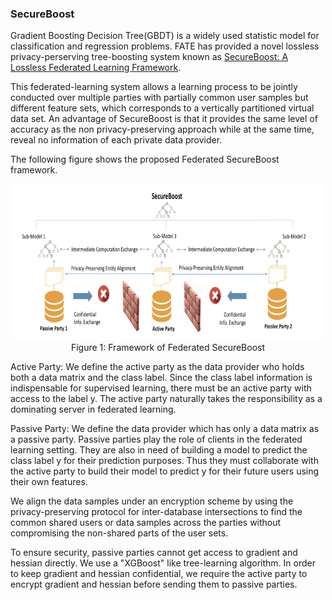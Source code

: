 ### SecureBoost

Gradient Boosting Decision Tree(GBDT) is a widely used statistic model for classification and regression problems. 
FATE has provided a novel lossless privacy-perserving tree-boosting system known as [SecureBoost: A Lossless Federated Learning Framework](https://arxiv.org/abs/1901.08755).

This federated-learning system allows a learning process to be jointly conducted over multiple parties with partially 
common user samples but different feature sets, which corresponds to a vertically partitioned virtual data set. An 
advantage of SecureBoost is that it provides the same level of accuracy as the non privacy-preserving approach while 
at the same time, reveal no information of each private data provider.

The following figure shows the proposed Federated SecureBoost framework.
<div style="text-align:center" align=center>
<img src="./images/secureboost.png" alt="framework" width="500" height="250" />
<br/>
Figure 1: Framework of Federated SecureBoost</div>

Active Party:
We define the active party as the data provider who holds both a data matrix and the class label.
Since the class label information is indispensable for supervised learning, there must be an active party with access 
to the label y. The active party naturally takes the responsibility as a dominating server in federated learning.

Passive Party:
We define the data provider which has only a data matrix as a passive party.
Passive parties play the role of clients in the federated learning setting. They are also in need of building a model 
to predict the class label y for their prediction purposes. Thus they must collaborate with the active party to 
build their model to predict y for their future users using their own features.

We align the data samples under an encryption scheme by using the privacy-preserving protocol for inter-database 
intersections to find the common shared users or data samples across the parties without compromising the 
non-shared parts of the user sets.

To ensure security, passive parties cannot get access to gradient and hessian directly. 
We use a "XGBoost" like tree-learning algorithm. In order to keep gradient and hessian confidential, we require the active party to 
encrypt gradient and hessian before sending them to passive parties. 

